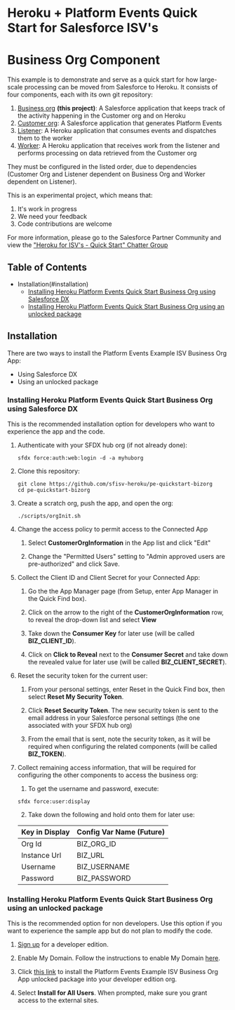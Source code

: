 # Heroku + Platform Events Quick Start for Salesforce ISV's
# Business Org Component

This example is to demonstrate and serve as a quick start for how large-scale processing can be moved from Salesforce to Heroku.  It consists of four components, each with its own git repository:

1. [Business org](https://github.com/sfisv-heroku/pe-quickstart-bizorg) **(this project)**: A Salesforce application that keeps track of the activity happening in the Customer org and on Heroku
1. [Customer org](https://github.com/sfisv-heroku/pe-quickstart-custorg): A Salesforce application that generates Platform Events
1. [Listener](https://github.com/sfisv-heroku/pe-quickstart-listener): A Heroku application that consumes events and dispatches them to the worker
1. [Worker](https://github.com/sfisv-heroku/pe-quickstart-worker): A Heroku application that receives work from the listener and performs processing on data retrieved from the Customer org

They must be configured in the listed order, due to dependencies (Customer Org and Listener dependent on Business Org and Worker dependent on Listener).

This is an experimental project, which means that:

1. It's work in progress
1. We need your feedback
1. Code contributions are welcome

For more information, please go to the Salesforce Partner Community and view the ["Heroku for ISV's - Quick Start" Chatter Group](https://sfdc.co/herokuisvquickstart "https://sfdc.co/herokuisvquickstart")

## Table of Contents

*   Installation(#installation)
    *   [Installing Heroku Platform Events Quick Start Business Org using Salesforce DX](#installing-heroku-platform-events-quick-start-business-org-using-salesforce-dx)
    *   [Installing Heroku Platform Events Quick Start Business Org using an unlocked package](#installing-heroku-platform-events-quick-start-business-org-using-an-unlocked-package)

## Installation

There are two ways to install the Platform Events Example ISV Business Org App:

*   Using Salesforce DX
*   Using an unlocked package

### Installing Heroku Platform Events Quick Start Business Org using Salesforce DX

This is the recommended installation option for developers who want to experience the app and the code.

1.  Authenticate with your SFDX hub org (if not already done):

    ```
    sfdx force:auth:web:login -d -a myhuborg
    ```

1.  Clone this repository:

    ```
    git clone https://github.com/sfisv-heroku/pe-quickstart-bizorg
    cd pe-quickstart-bizorg
    ```

1.  Create a scratch org, push the app, and open the org:

    ```
    ./scripts/orgInit.sh
    ```

1.  Change the access policy to permit access to the Connected App

    1. Select **CustomerOrgInformation** in the App list and click "Edit"

    2. Change the "Permitted Users" setting to "Admin approved users are pre-authorized" and click Save.

1.  Collect the Client ID and Client Secret for your Connected App:

    1. Go the the App Manager page (from Setup, enter App Manager in the Quick Find box).

    2. Click on the arrow to the right of the **CustomerOrgInformation** row, to reveal the drop-down list and select **View**

    3. Take down the **Consumer Key** for later use (will be called **BIZ_CLIENT_ID**).

    4. Click on **Click to Reveal** next to the **Consumer Secret** and take down the revealed value for later use (will be called **BIZ_CLIENT_SECRET**).

1.  Reset the security token for the current user:

    1. From your personal settings, enter Reset in the Quick Find box, then select **Reset My Security Token**.
    
    2. Click **Reset Security Token**. The new security token is sent to the email address in your Salesforce personal settings (the one associated with your SFDX hub org)

    3. From the email that is sent, note the security token, as it will be required when configuring the related components (will be called **BIZ_TOKEN**).

1.  Collect remaining access information, that will be required for configuring the other components to access the business org:

    1. To get the username and password, execute:
    ```
    sfdx force:user:display
    ```
    2. Take down the following and hold onto them for later use:

    Key in Display | Config Var Name (Future)
    -------------- | -------------
    Org Id         | BIZ_ORG_ID
    Instance Url   | BIZ_URL
    Username       | BIZ_USERNAME
    Password       | BIZ_PASSWORD


### Installing Heroku Platform Events Quick Start Business Org using an unlocked package

This is the recommended option for non developers. Use this option if you want to experience the sample app but do not plan to modify the code.

1.  [Sign up](https://developer.salesforce.com/signup) for a developer edition.

1.  Enable My Domain. Follow the instructions to enable My Domain [here](https://trailhead.salesforce.com/projects/quickstart-lightning-components/steps/quickstart-lightning-components1).

1.  Click [this link](https://login.salesforce.com/packaging/installPackage.apexp?p0=xxx) to install the Platform Events Example ISV Business Org App unlocked package into your developer edition org.

1.  Select **Install for All Users**. When prompted, make sure you grant access to the external sites.
